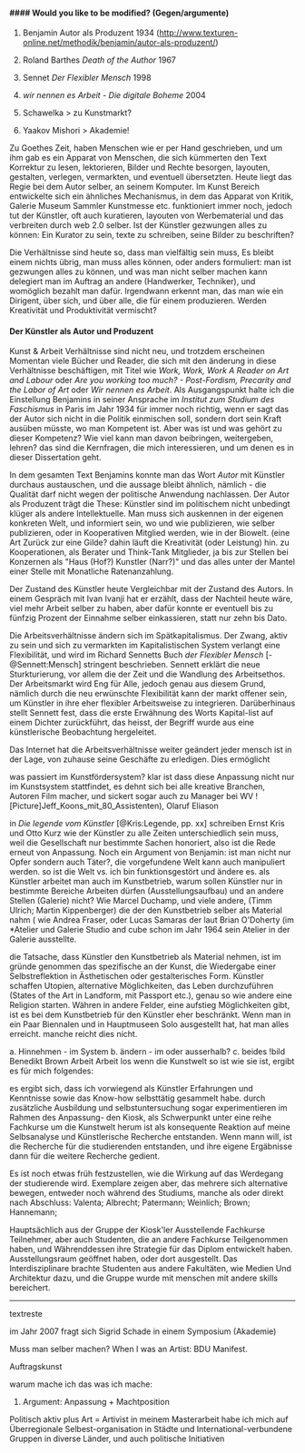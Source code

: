 #### #### Would you like to be modified? (Gegen/argumente) 

1. Benjamin Autor als Produzent 1934 (http://www.texturen-online.net/methodik/benjamin/autor-als-produzent/)
1. Roland Barthes *Death of the Author* 1967
1. Sennet *Der Flexibler Mensch* 1998
1. *wir nennen es Arbeit - Die digitale Boheme* 2004

1. Schawelka > zu Kunstmarkt?
1. Yaakov Mishori > Akademie!

Zu Goethes Zeit, haben Menschen wie er per Hand geschrieben, und um ihm gab es ein Apparat von Menschen, die sich kümmerten den Text Korrektur zu lesen, 
lektorieren, Bilder und Rechte besorgen, layouten, gestalten, verlegen, vermarkten, und eventuell übersetzten. Heute liegt das Regie bei 
dem Autor selber, an seinem Komputer. Im Kunst Bereich entwickelte sich ein ähnliches Mechanismus, in dem das Apparat von Kritik, Galerie Museum 
Sammler Kunstmesse etc. funktioniert immer noch, jedoch tut der Künstler, oft auch kuratieren, layouten von Werbematerial und das 
verbreiten durch web 2.0 selber. Ist der Künstler gezwungen alles zu können: Ein Kurator zu sein, texte zu schreiben, seine Bilder zu beschriften?

Die Verhältnisse sind heute so, dass man vielfältig sein muss, Es bleibt einem nichts übrig, man muss alles können, oder anders formuliert: 
man ist gezwungen alles zu können, und was man nicht selber machen kann delegiert man im Auftrag an andere (Handwerker, Techniker), und womöglich 
bezahlt man dafür. Irgendwann erkennt man, das man wie ein Dirigent, über sich, und über alle, die für einem produzieren. Werden Kreativität und 
Produktivität vermischt?

#### Der Künstler als Autor und Produzent

Kunst & Arbeit Verhältnisse sind nicht neu, und trotzdem erscheinen Momentan viele Bücher und Reader, die sich mit den änderung in diese Verhältnisse 
beschäftigen, mit Titel wie *Work, Work, Work A Reader on Art and Labour* oder *Are you working too much? - Post-Fordism, 
Precarity and the Labor of Art* oder *Wir nennen es Arbeit*. Als Ausgangspunkt halte ich die Einstellung Benjamins in seiner Ansprache 
im *Institut zum Studium des Faschismus* in Paris im Jahr 1934 für immer noch richtig, wenn er sagt das der Autor sich nicht in die Politik 
einmischen soll, sondern dort sein Kraft ausüben müsste, wo man Kompetent ist. Aber was ist und was gehört zu dieser Kompetenz? Wie viel kann 
man davon beibringen, weitergeben, lehren? das sind die Kernfragen, die mich interessieren, und um denen es in dieser Dissertation geht. 

In dem gesamten Text Benjamins konnte man das Wort *Autor* mit Künstler durchaus austauschen, und die aussage bleibt ähnlich, nämlich - 
die Qualität darf nicht wegen der politische Anwendung nachlassen. Der Autor als Produzent trägt die These: Künstler sind im politischem 
nicht unbedingt klüger als andere Intellektuelle. Man muss sich auskennen in der eigenen konkreten Welt, und informiert sein, wo und wie 
publizieren, wie selber publizieren, oder in Kooperativen Mitglied werden, wie in der Biowelt. (eine Art Zurück zur eine Gilde? dahin 
läuft die Kreativität (oder Leistung) hin. zu Kooperationen, als Berater und Think-Tank Mitglieder, ja bis zur Stellen bei Konzernen 
als "Haus (Hof?) Kunstler (Narr?)" und das alles unter der Mantel einer Stelle mit Monatliche Ratenanzahlung. 

Der Zustand des Künstler heute Vergleichbar mit der Zustand des Autors. In einem Gespräch mit Ivan Ivanji hat er erzählt, dass der Nachteil 
heute wäre, viel mehr Arbeit selber zu haben, aber dafür konnte er eventuell bis zu fünfzig Prozent der Einnahme selber einkassieren, statt 
nur zehn bis Dato.

Die Arbeitsverhältnisse ändern sich im Spätkapitalismus. Der Zwang, aktiv zu sein und sich zu vermarkten im Kapitalistischen System verlangt 
eine Flexibilität, und wird im Richard Sennetts Buch *der Flexibler Mensch* [-@Sennett:Mensch] stringent beschrieben. Sennett erklärt die neue 
Sturkturierung, vor allem die der Zeit und die Wandlung des Arbeitsethos. Der Arbeitsmarkt wird Eng für Alle, jedoch genau aus diesem Grund, 
nämlich durch die neu erwünschte Flexibilität kann der markt offener sein, um Künstler in ihre eher flexibler Arbeitsweise zu integrieren. 
Darüberhinaus stellt Sennett fest, dass die erste Erwähnung des Worts Kapital-list auf einem Dichter zurückführt, das heisst, der Begriff 
wurde aus eine künstlerische Beobachtung hergeleitet. 

Das Internet hat die Arbeitsverhältnisse weiter geändert jeder mensch ist in der Lage, von zuhause seine Geschäfte zu erledigen. Dies ermöglicht 

was passiert im Kunstfördersystem? klar ist dass diese Anpassung nicht nur im Kunstsystem stattfindet, es dehnt sich bei alle kreative 
Branchen, Autoren Film macher, und sickert sogar auch zu Manager bei WV ![Picture]Jeff_Koons_mit_80_Assistenten), Olaruf Eliason

in *Die legende vom Künstler* [@Kris:Legende, pp. xx] schreiben Ernst Kris und Otto Kurz wie der Künstler zu alle Zeiten unterschiedlich sein muss, 
weil die Gesellschaft nur bestimmte Sachen honoriert, also ist die Rede erneut von Anpassung. Noch ein Argument von Benjamin: ist man nicht nur Opfer 
sondern auch Täter?, die vorgefundene Welt kann auch manipuliert werden. so ist die Welt vs. ich bin funktionsgestört und ändere es.
als Künstler arbeitet man auch im Kunstbetrieb, warum sollen Künstler nur in bestimmte Bereiche Arbeiten dürfen (Ausstellungsaufbau) und an andere Stellen 
(Galerie) nicht? Wie Marcel Duchamp, und viele andere, (Timm Ulrich; Martin Kippenberger) die der den Kunstbetrieb selber als Material nahm (
wie Andrea Fraser, oder Lucas Samaras der laut Brian O'Doherty (im *Atelier und Galerie Studio and cube schon im Jahr 1964 sein Atelier in der 
Galerie ausstellte. 

die Tatsache, dass Künstler den Kunstbetrieb als Material nehmen, ist im gründe genommen das spezifische an der Kunst, die Wiedergabe einer 
Selbstreflektion in Ästhetischen oder gestalterisches Form. Künstler schaffen Utopien, alternative Möglichkeiten, das Leben durchzuführen (States 
of the Art in Landform, mit Passport etc.), genau so wie andere eine Religion starten. Währen in andere Felder, eine aufstieg Möglichkeiten gibt, 
ist es bei dem Kunstbetrieb für den Künstler eher beschränkt. Wenn man in ein Paar Biennalen und in Hauptmuseen Solo ausgestellt hat, hat man alles 
erreicht. manche reicht dies nicht.

a. Hinnehmen - im System
b. ändern - im oder ausserhalb?
c. beides
!bild Benedikt Brown Arbeit Arbeit los
wenn die Kunstwelt so ist wie sie ist, ergibt es für mich folgendes:

es ergibt sich, dass ich vorwiegend als Künstler Erfahrungen und Kenntnisse sowie das Know-how selbsttätig gesammelt habe. durch zusätzliche Ausbildung 
und selbstuntersuchung sogar experimentieren im Rahmen des Anpassung-
den Kiosk, als Schwerpunkt unter eine reihe Fachkurse um die Kunstwelt herum ist als konsequente Reaktion auf meine Selbsanalyse und Künstlerische 
Recherche entstanden. Wenn mann will, ist die Recherche für die studierenden entstanden, und ihre eigene Ergäbnisse dann für die weitere Recherche gedient. 

Es ist noch etwas früh festzustellen, wie die Wirkung auf das Werdegang der studierende wird. Exemplare zeigen aber, das mehrere sich alternative bewegen, 
entweder noch während des Studiums, manche als oder direkt nach Abschluss:
Valenta; Albrecht; Patermann; Weinlich; Brown; Hannemann; 

Hauptsächlich aus der Gruppe der Kiosk'ler Ausstellende Fachkurse Teilnehmer, aber auch
Studenten, die an andere Fachkurse Teilgenommen haben, und Währenddessen ihre Strategie für das Diplom entwickelt haben. Ausstellungsraum geöffnet haben, 
oder dort ausgestellt. Das Interdisziplinare brachte Studenten aus andere Fakultäten, wie Medien Und Architektur dazu, und die Gruppe wurde mit menschen 
mit andere skills bereichert.

- - -  
textreste

im Jahr 2007 fragt sich Sigrid Schade in einem Symposium  (Akademie)

Muss man selber machen?
When I was an Artist: BDU Manifest.

Auftragskunst

warum mache ich das was ich mache:
1. Argument: Anpassung + Machtposition

Politisch aktiv plus Art = Artivist
in meinem Masterarbeit habe ich mich auf 
Überregionale Selbest-organisation in Städte und International-verbundene Gruppen in diverse Länder, und auch politische Initiativen
